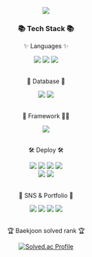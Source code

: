 <div align=center>
	<img src="https://capsule-render.vercel.app/api?type=waving&color=auto&height=200&section=header&text=Jonghyeon's%20Github!&fontSize=35" />	
</div>
<div align=center>
	<h3>📚 Tech Stack 📚</h3>
	<p>✨ Languages ✨</p>
</div>
<div align="center">
	<img src="https://img.shields.io/badge/Java-007396?style=flat&logo=Conda-Forge&logoColor=white" />
	<img src="https://img.shields.io/badge/Python-3776AB?style=flat&logo=Python&logoColor=white" />
  <img src="https://img.shields.io/badge/C++-00599C?style=flat&logo=C&logoColor=white" />
</div>
<br>
<div align=center>
	<p>📜 Database 📜</p>
	<img src="https://img.shields.io/badge/MYSQL-4479A1?style=flat&logo=mysql&logoColor=white" />
	<img src="https://img.shields.io/badge/MariaDB-003545?style=flat&logo=mariadb&logoColor=white" />
</div>
<br>
<div align=center>
	<p>👷 Framework 👷‍♂️</p>
	<img src="https://img.shields.io/badge/SpringBoot-6DB33F?style=flat&logo=springboot&logoColor=white" />
</div>
<br>
<div align=center>
	<p>🛠 Deploy 🛠</p>
</div>
<div align=center>
	<img src="https://img.shields.io/badge/AmazonAWS-FF9900?style=flat&logo=amazonaws&logoColor=white" />
	<img src="https://img.shields.io/badge/Google Cloud-4285F4?style=flat&logo=Google Cloud&logoColor=white"/>
	<img src="https://img.shields.io/badge/IntelliJ%20IDEAE-000000?style=flat&logo=EclipseIDE&logoColor=white" />
	<img src="https://img.shields.io/badge/Visual%20Studio%20Code-007ACC?style=flat&logo=VisualStudioCode&logoColor=white" />
	<br>
	<img src="https://img.shields.io/badge/GitHub-181717?style=flat&logo=GitHub&logoColor=white" />
  <img src="https://img.shields.io/badge/Git-F05032?style=flat&logo=Git&logoColor=white" />
</div>
<br>
<div align=center>
	<p>🎨 SNS & Portfolio 🎨</p>
</div>
<div align=center>
  <img src="https://img.shields.io/badge/jira-0052CC?style=flat&logo=jira&logoColor=white" />	
  <img src="https://img.shields.io/badge/Notion-000000?style=flat&logo=Notion&logoColor=white" />
  <img src="https://img.shields.io/badge/Discord-5865F2?style=flat&logo=Discord&logoColor=white" />
  <img src="https://img.shields.io/badge/Slack-4A154B?style=flat&logo=Slack&logoColor=white" />
	<br>
</div>
<div align=center>
	<br>
<p>🏆 Baekjoon solved rank 🏆</p>
	
[![Solved.ac Profile](http://mazassumnida.wtf/api/v2/generate_badge?boj=jjh99019)](https://solved.ac/jjh99019)
</div>
<!--
**jonghyeonjo99/jonghyeonjo99** is a ✨ _special_ ✨ repository because its `README.md` (this file) appears on your GitHub profile.

Here are some ideas to get you started:

- 🔭 I’m currently working on ...
- 🌱 I’m currently learning ...
- 👯 I’m looking to collaborate on ...
- 🤔 I’m looking for help with ...
- 💬 Ask me about ...
- 📫 How to reach me: ...
- 😄 Pronouns: ...
- ⚡ Fun fact: ...
-->
